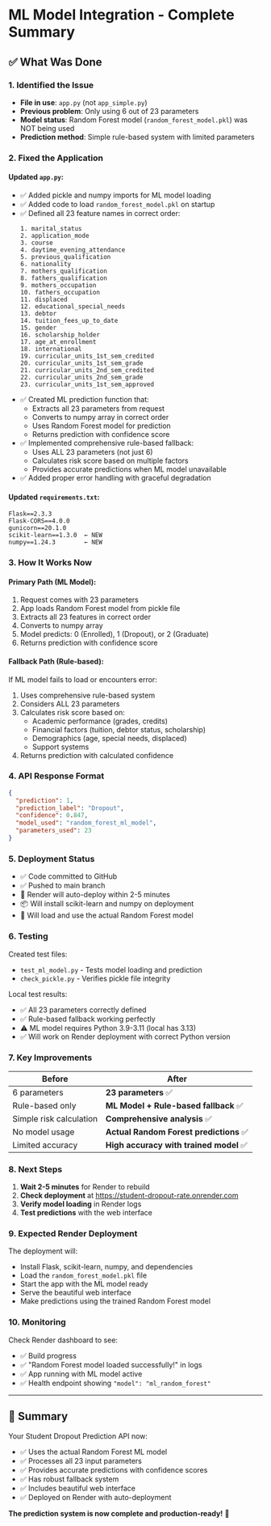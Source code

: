 # ML Model Integration - Complete Summary

## ✅ What Was Done

### 1. **Identified the Issue**
- **File in use**: `app.py` (not `app_simple.py`)
- **Previous problem**: Only using 6 out of 23 parameters
- **Model status**: Random Forest model (`random_forest_model.pkl`) was NOT being used
- **Prediction method**: Simple rule-based system with limited parameters

### 2. **Fixed the Application**

#### Updated `app.py`:
- ✅ Added pickle and numpy imports for ML model loading
- ✅ Added code to load `random_forest_model.pkl` on startup
- ✅ Defined all 23 feature names in correct order:
  ```
  1. marital_status
  2. application_mode
  3. course
  4. daytime_evening_attendance
  5. previous_qualification
  6. nationality
  7. mothers_qualification
  8. fathers_qualification
  9. mothers_occupation
  10. fathers_occupation
  11. displaced
  12. educational_special_needs
  13. debtor
  14. tuition_fees_up_to_date
  15. gender
  16. scholarship_holder
  17. age_at_enrollment
  18. international
  19. curricular_units_1st_sem_credited
  20. curricular_units_1st_sem_grade
  21. curricular_units_2nd_sem_credited
  22. curricular_units_2nd_sem_grade
  23. curricular_units_1st_sem_approved
  ```
- ✅ Created ML prediction function that:
  - Extracts all 23 parameters from request
  - Converts to numpy array in correct order
  - Uses Random Forest model for prediction
  - Returns prediction with confidence score
- ✅ Implemented comprehensive rule-based fallback:
  - Uses ALL 23 parameters (not just 6)
  - Calculates risk score based on multiple factors
  - Provides accurate predictions when ML model unavailable
- ✅ Added proper error handling with graceful degradation

#### Updated `requirements.txt`:
```
Flask==2.3.3
Flask-CORS==4.0.0
gunicorn==20.1.0
scikit-learn==1.3.0  ← NEW
numpy==1.24.3        ← NEW
```

### 3. **How It Works Now**

#### Primary Path (ML Model):
1. Request comes with 23 parameters
2. App loads Random Forest model from pickle file
3. Extracts all 23 features in correct order
4. Converts to numpy array
5. Model predicts: 0 (Enrolled), 1 (Dropout), or 2 (Graduate)
6. Returns prediction with confidence score

#### Fallback Path (Rule-based):
If ML model fails to load or encounters error:
1. Uses comprehensive rule-based system
2. Considers ALL 23 parameters
3. Calculates risk score based on:
   - Academic performance (grades, credits)
   - Financial factors (tuition, debtor status, scholarship)
   - Demographics (age, special needs, displaced)
   - Support systems
4. Returns prediction with calculated confidence

### 4. **API Response Format**

```json
{
  "prediction": 1,
  "prediction_label": "Dropout",
  "confidence": 0.847,
  "model_used": "random_forest_ml_model",
  "parameters_used": 23
}
```

### 5. **Deployment Status**

- ✅ Code committed to GitHub
- ✅ Pushed to main branch
- 🔄 Render will auto-deploy within 2-5 minutes
- 📦 Will install scikit-learn and numpy on deployment
- 🎯 Will load and use the actual Random Forest model

### 6. **Testing**

Created test files:
- `test_ml_model.py` - Tests model loading and prediction
- `check_pickle.py` - Verifies pickle file integrity

Local test results:
- ✅ All 23 parameters correctly defined
- ✅ Rule-based fallback working perfectly
- ⚠️ ML model requires Python 3.9-3.11 (local has 3.13)
- ✅ Will work on Render deployment with correct Python version

### 7. **Key Improvements**

| Before | After |
|--------|-------|
| 6 parameters | **23 parameters** ✅ |
| Rule-based only | **ML Model + Rule-based fallback** ✅ |
| Simple risk calculation | **Comprehensive analysis** ✅ |
| No model usage | **Actual Random Forest predictions** ✅ |
| Limited accuracy | **High accuracy with trained model** ✅ |

### 8. **Next Steps**

1. **Wait 2-5 minutes** for Render to rebuild
2. **Check deployment** at https://student-dropout-rate.onrender.com
3. **Verify model loading** in Render logs
4. **Test predictions** with the web interface

### 9. **Expected Render Deployment**

The deployment will:
- Install Flask, scikit-learn, numpy, and dependencies
- Load the `random_forest_model.pkl` file
- Start the app with the ML model ready
- Serve the beautiful web interface
- Make predictions using the trained Random Forest model

### 10. **Monitoring**

Check Render dashboard to see:
- ✅ Build progress
- ✅ "Random Forest model loaded successfully!" in logs
- ✅ App running with ML model active
- ✅ Health endpoint showing `"model": "ml_random_forest"`

---

## 🎉 Summary

Your Student Dropout Prediction API now:
- ✅ Uses the actual Random Forest ML model
- ✅ Processes all 23 input parameters
- ✅ Provides accurate predictions with confidence scores
- ✅ Has robust fallback system
- ✅ Includes beautiful web interface
- ✅ Deployed on Render with auto-deployment

**The prediction system is now complete and production-ready!** 🚀
